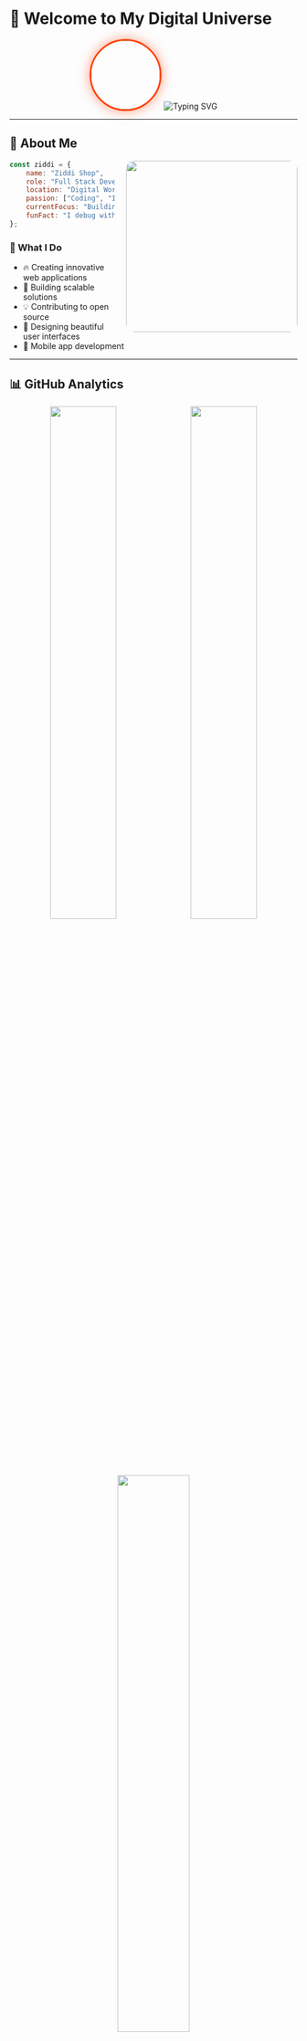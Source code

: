 # 💫 Welcome to My Digital Universe

<div align="center">
  <img src="https://telegra.ph/file/94e50ac8822f5172f06ff.jpg" width="120px" height="120px" style="border-radius: 50%; border: 3px solid #FF4000; box-shadow: 0 0 20px rgba(255, 64, 0, 0.5);">
  
  <img src="https://readme-typing-svg.herokuapp.com?font=Orbitron&size=28&duration=3000&pause=1000&color=FF4000&center=true&vCenter=true&width=800&lines=✨+Welcome+to+ZIDDI+SHOP+✨;🚀+Full+Stack+Developer+🚀;💻+Open+Source+Enthusiast+💻;🎯+Building+Amazing+Projects+🎯" alt="Typing SVG" />
</div>

---

## 🌟 About Me

<img align="right" src="https://i.ibb.co/q7kcZCh/1-jpg.jpg" width="300px" style="border-radius: 15px; margin-left: 20px;">

```javascript
const ziddi = {
    name: "Ziddi Shop",
    role: "Full Stack Developer",
    location: "Digital World 🌍",
    passion: ["Coding", "Innovation", "Open Source"],
    currentFocus: "Building awesome projects",
    funFact: "I debug with coffee ☕"
};
```

### 🎯 What I Do
- 🔥 Creating innovative web applications
- 🚀 Building scalable solutions
- 💡 Contributing to open source
- 🎨 Designing beautiful user interfaces
- 📱 Mobile app development

---

## 📊 GitHub Analytics

<div align="center">
  <img src="https://github-readme-stats.vercel.app/api?username=ziddi-shop&count_private=true&show_icons=true&theme=react&custom_title=GitHub+Statistics&include_all_commits=true&hide_border=true&bg_color=0D1117&title_color=FF4000&icon_color=FF4000&text_color=FFFFFF" width="48%">
  <img src="https://github-readme-streak-stats.herokuapp.com/?user=ziddi-shop&theme=react&hide_border=true&bg_color=0D1117&title_color=FF4000&ring=FF4000&fire=FF4000&currStreakLabel=FF4000" width="48%">
</div>

<div align="center">
  <img src="https://github-readme-stats.vercel.app/api/top-langs/?username=ziddi-shop&layout=compact&theme=react&hide_border=true&bg_color=0D1117&title_color=FF4000&text_color=FFFFFF&hide=css,html" width="50%">
  <img src="https://github-readme-activity-graph.vercel.app/graph?username=ziddi-shop&custom_title=Contribution+Graph&bg_color=0D1117&color=FF4000&line=FF4000&point=FFFFFF&area=true&hide_border=true" width="100%">
</div>

---

## 🔥 Featured Projects

<div align="center">
  <a href="https://github.com/ziddi-shop/Neko-Image-Generate">
    <img src="https://github-readme-stats.vercel.app/api/pin/?username=ziddi-shop&repo=Neko-Image-Generate&theme=react&hide_border=true&bg_color=0D1117&title_color=FF4000&text_color=FFFFFF&icon_color=FF4000" width="48%">
  </a>
  <a href="https://github.com/ziddi-shop/Free_Rdp">
    <img src="https://github-readme-stats.vercel.app/api/pin/?username=ziddi-shop&repo=Free_Rdp&theme=react&hide_border=true&bg_color=0D1117&title_color=FF4000&text_color=FFFFFF&icon_color=FF4000" width="48%">
  </a>
</div>

<div align="center">
  <a href="https://github.com/ziddi-shop/code_editor">
    <img src="https://github-readme-stats.vercel.app/api/pin/?username=ziddi-shop&repo=code_editor&theme=react&hide_border=true&bg_color=0D1117&title_color=FF4000&text_color=FFFFFF&icon_color=FF4000" width="48%">
  </a>
</div>

---

## 🛠️ Tech Stack & Tools

<div align="center">

### Programming Languages
![JavaScript](https://img.shields.io/badge/-JavaScript-F7DF1E?style=for-the-badge&logo=javascript&logoColor=black)
![Python](https://img.shields.io/badge/-Python-3776AB?style=for-the-badge&logo=python&logoColor=white)
![HTML5](https://img.shields.io/badge/-HTML5-E34F26?style=for-the-badge&logo=html5&logoColor=white)
![CSS3](https://img.shields.io/badge/-CSS3-1572B6?style=for-the-badge&logo=css3&logoColor=white)

### Frameworks & Libraries
![React](https://img.shields.io/badge/-React-61DAFB?style=for-the-badge&logo=react&logoColor=black)
![Node.js](https://img.shields.io/badge/-Node.js-339933?style=for-the-badge&logo=node.js&logoColor=white)
![Express.js](https://img.shields.io/badge/-Express.js-000000?style=for-the-badge&logo=express&logoColor=white)

### Tools & Platforms
![Git](https://img.shields.io/badge/-Git-F05032?style=for-the-badge&logo=git&logoColor=white)
![GitHub](https://img.shields.io/badge/-GitHub-181717?style=for-the-badge&logo=github&logoColor=white)
![VS Code](https://img.shields.io/badge/-VS%20Code-007ACC?style=for-the-badge&logo=visual-studio-code&logoColor=white)

</div>

---

## 🎯 Current Stats

<div align="center">
  <img src="https://komarev.com/ghpvc/?username=ziddi-shop&style=for-the-badge&color=FF4000&label=Profile+Views" alt="Profile Views">
  <img src="https://img.shields.io/github/followers/ziddi-shop?style=for-the-badge&color=FF4000&labelColor=0D1117" alt="Followers">
  <img src="https://img.shields.io/github/stars/ziddi-shop?style=for-the-badge&color=FF4000&labelColor=0D1117" alt="Stars">
</div>

---

## 📫 Let's Connect

<div align="center">

### 🌐 Find Me Online

<a href="https://t.me/yknowxziddi">
  <img src="https://img.shields.io/badge/-Telegram-2CA5E0?style=for-the-badge&logo=telegram&logoColor=white&logoWidth=30">
</a>
<a href="https://github.com/ziddi-shop">
  <img src="https://img.shields.io/badge/-GitHub-181717?style=for-the-badge&logo=github&logoColor=white&logoWidth=30">
</a>
<a href="https://tg://openmessage?user_id=6110266480">
  <img src="https://img.shields.io/badge/-Direct%20Message-FF4000?style=for-the-badge&logo=telegram&logoColor=white&logoWidth=30">
</a>

### 💬 Let's Chat About
- 🚀 **Web Development** - Building amazing user experiences
- 🔥 **Open Source** - Contributing to the community  
- 💡 **Innovation** - Turning ideas into reality
- 🎯 **Collaboration** - Working together on cool projects

</div>

---

<div align="center">
  <img src="https://github.com/ziddi-shop/ziddi-shop/blob/master/resources/hr.gif" width="100%">
  
  ### 🚀 "Code is like humor. When you have to explain it, it's bad." - Cory House
  
  <img src="https://readme-typing-svg.herokuapp.com?font=Fira+Code&size=18&duration=2000&pause=1000&color=FF4000&center=true&vCenter=true&width=600&lines=Thanks+for+visiting+my+profile!;Let's+build+something+amazing+together!;Happy+Coding!+✨" alt="Closing Message">
</div>
